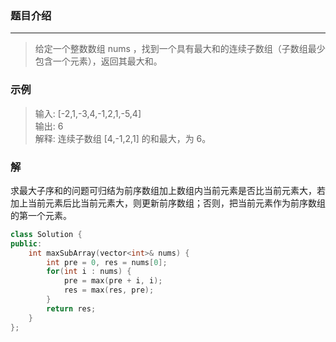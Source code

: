 ### 题目介绍
***

> 给定一个整数数组 nums ，找到一个具有最大和的连续子数组（子数组最少包含一个元素），返回其最大和。

### 示例
> 输入: [-2,1,-3,4,-1,2,1,-5,4]  
> 输出: 6  
> 解释: 连续子数组 [4,-1,2,1] 的和最大，为 6。  

### 解
求最大子序和的问题可归结为前序数组加上数组内当前元素是否比当前元素大，若加上当前元素后比当前元素大，则更新前序数组；否则，把当前元素作为前序数组的第一个元素。
```C++
class Solution {
public:
    int maxSubArray(vector<int>& nums) {
        int pre = 0, res = nums[0];
        for(int i : nums) {  
            pre = max(pre + i, i);
            res = max(res, pre);
        }
        return res;
    }
};
```